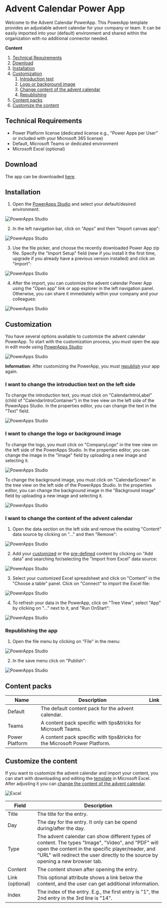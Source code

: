 # Advent Calendar Power App
Welcome to the Advent Calendar PowerApp. This PowerApp template provides an adjustable advent calendar for your company or team. It can be easily imported into your (default) environment and shared within the organization with no additional connector needed.

**Content**
1. [Technical Requirements](#Technical-Requirements)
2. [Download](#Download)
3. [Installation](#Installation)
4. [Customization](#Customization)
    1. [Introduction text](#I-want-to-change-the-introduction-text-on-the-left-side)
    2. [Logo or background image](#I-want-to-change-the-logo-or-background-image)
    3. [Change content of the advent calendar](#I-want-to-change-the-content-of-the-advent-calendar)
    4. [Republishing](#Republishing-the-app) 
5. [Content packs](#Content-packs)
6. [Customize the content](#Customize-the-content)

## Technical Requirements
* Power Platform license (dedicated license e.g., "Power Apps per User" or included with your Microsoft 365 license)
* Default, Microsoft Teams or dedicated environment
* Microsoft Excel (optional)

## Download
The app can be downloaded [here](/App/AdventCalendar.zip).

## Installation
1. Open the [PowerApps Studio](https://make.powerapps.com) and select your default/desired environment:

![PowerApps Studio](/Readme/Installation/Installation%20Step%201.png)

2. In the left navigation bar, click on "Apps" and then "Import canvas app":

![PowerApps Studio](/Readme/Installation/Installation%20Step%202.png)

3. Use the file picker, and choose the recently downloaded Power App zip file. Specify the "Import Setup" field (new if you install it the first time, upgrade if you already have a previous version installed) and click on "Import":

![PowerApps Studio](/Readme/Installation/Installation%20Step%203.png)

4. After the import, you can customize the advent calendar Power App using the "Open app" link or app explorer in the left navigation panel. Otherwise, you can share it immediately within your company and your colleagues:

![PowerApps Studio](/Readme/Installation/Installation%20Step%204.png)

## Customization
You have several options available to customize the advent calendar PowerApp. To start with the customization process, you must open the app in edit mode using [PowerApps Studio](https://make.powerapps.com):

![PowerApps Studio](/Readme/Customization/Customization%20Step%201.png)

**Information**: After customizing the PowerApp, you must [republish](#Republishing-the-app) your app again.

### I want to change the introduction text on the left side
To change the introduction text, you must click on "CalendarIntroLabel" (child of "CalendarIntroContainer") in the tree view on the left side of the PowerApps Studio. In the properties editor, you can change the text in the "Text" field.

![PowerApps Studio](/Readme/Customization/Customization%20Text%20Step%201.png)

### I want to change the logo or background image
To change the logo, you must click on "CompanyLogo" in the tree view on the left side of the PowerApps Studio. In the properties editor, you can change the image in the "Image" field by uploading a new image and selecting it.

![PowerApps Studio](/Readme/Customization/Customization%20Logo%20Step%201.png)

To change the background image, you must click on "CalendarScreen" in the tree view on the left side of the PowerApps Studio. In the properties editor, you can change the background image in the "Background image" field by uploading a new image and selecting it.

![PowerApps Studio](/Readme/Customization/Customization%20Background%20Step%201.png)

### I want to change the content of the advent calendar
1. Open the data section on the left side and remove the existing "Content" data source by clicking on "..." and then "Remove":

![PowerApps Studio](/Readme/Customization/Customization%20Content%20Step%201.png)

2. Add your [customized](#Customize-the-content) or the [pre-defined](#Content-packs) content by clicking on "Add data" and searching for/selecting the "Import from Excel" data source:

![PowerApps Studio](/Readme/Customization/Customization%20Content%20Step%202.png)

3. Select your customized Excel spreadsheet and click on "Content" in the "Choose a table" panel. Click on "Connect" to import the Excel file:

![PowerApps Studio](/Readme/Customization/Customization%20Content%20Step%203.png)

4. To refresh your data in the PowerApp, click on "Tree View", select "App" by clicking on "..." next to it, and "Run OnStart":

![PowerApps Studio](/Readme/Customization/Customization%20Content%20Step%204.png)

### Republishing the app
1. Open the file menu by clicking on "File" in the menu:

![PowerApps Studio](/Readme/Customization/Customization%20Step%202.png)

2. In the save menu click on "Publish":

![PowerApps Studio](/Readme/Customization/Customization%20Step%203.png)

## Content packs
| Name | Description | Link |
|---|---|---|
| Default | The default content pack for the advent calendar. |   |
| Teams | A content pack specific with tips&tricks for Microsoft Teams. |   |
| Power Platform | A content pack specific with tips&tricks for the Microsoft Power Platform. |   |

## Customize the content
If you want to customize the advent calendar and import your content, you can start with downloading and editing the [template](https://github.com/nschreder/powerappadventcalendar/raw/main/Content/Template/Template.xlsx) in Microsoft Excel. After adjusting it you can [change the content of the advent calendar](#I-want-to-change-the-content-of-the-advent-calendar).

![Excel](/Readme/Customization/Customization%20Content%20Step%205.png)

| Field | Description |
|---|---|
| Title | The title for the entry. |
| Day | The day for the entry. It only can be opend during/after the day. |
| Type | The advent calendar can show different types of content. The types "Image", "Video", and "PDF" will open the content in the specific player/reader, and "URL" will redirect the user directly to the source by opening a new browser tab. |
| Content | The content shown after opening the entry. |
| Link (optional) | This optional attribute shows a link below the content, and the user can get additional information. |
| Index | The index of the entry. E.g., the first entry is "1", the 2nd entry in the 3rd line is "14". |
